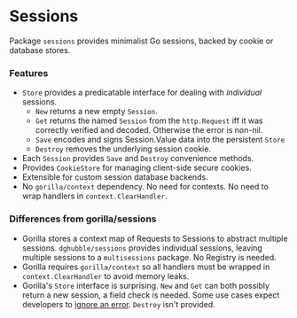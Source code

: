 
# Sessions

Package `sessions` provides minimalist Go sessions, backed by cookie or database stores.

### Features

* `Store` provides a predicatable interface for dealing with *individual* sessions.
    * `New` returns a new empty `Session`. 
    * `Get` returns the named `Session` from the `http.Request` iff it was correctly verified and decoded. Otherwise the error is non-nil.
    * `Save` encodes and signs Session.Value data into the persistent `Store`
    * `Destroy` removes the underlying session cookie.
* Each `Session` provides `Save` and `Destroy` convenience methods.
* Provides `CookieStore` for managing client-side secure cookies.
* Extensible for custom session database backends.
* No `gorilla/context` dependency. No need for contexts. No need to wrap handlers in `context.ClearHandler`.

### Differences from gorilla/sessions

* Gorilla stores a context map of Requests to Sessions to abstract multiple sessions. `dghubble/sessions` provides individual sessions, leaving multiple sessions to a `multisessions` package. No Registry is needed.
* Gorilla requires `gorilla/context` so all handlers must be wrapped in `context.ClearHandler` to avoid memory leaks.
* Gorilla's `Store` interface is surprising. `New` and `Get` can both possibly return a new session, a field check is needed. Some use cases expect developers to [ignore an error](https://github.com/gorilla/sessions/blob/master/doc.go#L32). `Destroy` isn't provided.

